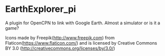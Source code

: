 # EarthExplorer_pi
A plugin for OpenCPN to link with Google Earth. Almost a simulator or is it a game?

Icons made by Freepik(http://www.freepik.com) from Flaticon(https://www.flaticon.com/) and is licensed by Creative Commons BY 3.0 (http://creativecommons.org/licenses/by/3.0/)
